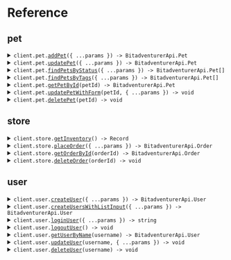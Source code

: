 # Reference

## pet

<details><summary><code>client.pet.<a href="/src/api/resources/pet/client/Client.ts">addPet</a>({ ...params }) -> BitadventurerApi.Pet</code></summary>
<dl>
<dd>

#### 📝 Description

<dl>
<dd>

<dl>
<dd>

Add a new pet to the store

</dd>
</dl>
</dd>
</dl>

#### 🔌 Usage

<dl>
<dd>

<dl>
<dd>

```typescript
await client.pet.addPet({
    name: "doggie",
    photoUrls: ["photoUrls"],
});
```

</dd>
</dl>
</dd>
</dl>

#### ⚙️ Parameters

<dl>
<dd>

<dl>
<dd>

**request:** `BitadventurerApi.Pet`

</dd>
</dl>

<dl>
<dd>

**requestOptions:** `Pet.RequestOptions`

</dd>
</dl>
</dd>
</dl>

</dd>
</dl>
</details>

<details><summary><code>client.pet.<a href="/src/api/resources/pet/client/Client.ts">updatePet</a>({ ...params }) -> BitadventurerApi.Pet</code></summary>
<dl>
<dd>

#### 📝 Description

<dl>
<dd>

<dl>
<dd>

Update an existing pet by Id

</dd>
</dl>
</dd>
</dl>

#### 🔌 Usage

<dl>
<dd>

<dl>
<dd>

```typescript
await client.pet.updatePet({
    name: "doggie",
    photoUrls: ["photoUrls"],
});
```

</dd>
</dl>
</dd>
</dl>

#### ⚙️ Parameters

<dl>
<dd>

<dl>
<dd>

**request:** `BitadventurerApi.Pet`

</dd>
</dl>

<dl>
<dd>

**requestOptions:** `Pet.RequestOptions`

</dd>
</dl>
</dd>
</dl>

</dd>
</dl>
</details>

<details><summary><code>client.pet.<a href="/src/api/resources/pet/client/Client.ts">findPetsByStatus</a>({ ...params }) -> BitadventurerApi.Pet[]</code></summary>
<dl>
<dd>

#### 📝 Description

<dl>
<dd>

<dl>
<dd>

Multiple status values can be provided with comma separated strings

</dd>
</dl>
</dd>
</dl>

#### 🔌 Usage

<dl>
<dd>

<dl>
<dd>

```typescript
await client.pet.findPetsByStatus();
```

</dd>
</dl>
</dd>
</dl>

#### ⚙️ Parameters

<dl>
<dd>

<dl>
<dd>

**request:** `BitadventurerApi.FindPetsByStatusRequest`

</dd>
</dl>

<dl>
<dd>

**requestOptions:** `Pet.RequestOptions`

</dd>
</dl>
</dd>
</dl>

</dd>
</dl>
</details>

<details><summary><code>client.pet.<a href="/src/api/resources/pet/client/Client.ts">findPetsByTags</a>({ ...params }) -> BitadventurerApi.Pet[]</code></summary>
<dl>
<dd>

#### 📝 Description

<dl>
<dd>

<dl>
<dd>

Multiple tags can be provided with comma separated strings. Use tag1, tag2, tag3 for testing.

</dd>
</dl>
</dd>
</dl>

#### 🔌 Usage

<dl>
<dd>

<dl>
<dd>

```typescript
await client.pet.findPetsByTags();
```

</dd>
</dl>
</dd>
</dl>

#### ⚙️ Parameters

<dl>
<dd>

<dl>
<dd>

**request:** `BitadventurerApi.FindPetsByTagsRequest`

</dd>
</dl>

<dl>
<dd>

**requestOptions:** `Pet.RequestOptions`

</dd>
</dl>
</dd>
</dl>

</dd>
</dl>
</details>

<details><summary><code>client.pet.<a href="/src/api/resources/pet/client/Client.ts">getPetById</a>(petId) -> BitadventurerApi.Pet</code></summary>
<dl>
<dd>

#### 📝 Description

<dl>
<dd>

<dl>
<dd>

Returns a single pet

</dd>
</dl>
</dd>
</dl>

#### 🔌 Usage

<dl>
<dd>

<dl>
<dd>

```typescript
await client.pet.getPetById(1000000);
```

</dd>
</dl>
</dd>
</dl>

#### ⚙️ Parameters

<dl>
<dd>

<dl>
<dd>

**petId:** `number` — ID of pet to return

</dd>
</dl>

<dl>
<dd>

**requestOptions:** `Pet.RequestOptions`

</dd>
</dl>
</dd>
</dl>

</dd>
</dl>
</details>

<details><summary><code>client.pet.<a href="/src/api/resources/pet/client/Client.ts">updatePetWithForm</a>(petId, { ...params }) -> void</code></summary>
<dl>
<dd>

#### 📝 Description

<dl>
<dd>

<dl>
<dd>

</dd>
</dl>
</dd>
</dl>

#### 🔌 Usage

<dl>
<dd>

<dl>
<dd>

```typescript
await client.pet.updatePetWithForm(1000000);
```

</dd>
</dl>
</dd>
</dl>

#### ⚙️ Parameters

<dl>
<dd>

<dl>
<dd>

**petId:** `number` — ID of pet that needs to be updated

</dd>
</dl>

<dl>
<dd>

**request:** `BitadventurerApi.UpdatePetWithFormRequest`

</dd>
</dl>

<dl>
<dd>

**requestOptions:** `Pet.RequestOptions`

</dd>
</dl>
</dd>
</dl>

</dd>
</dl>
</details>

<details><summary><code>client.pet.<a href="/src/api/resources/pet/client/Client.ts">deletePet</a>(petId) -> void</code></summary>
<dl>
<dd>

#### 📝 Description

<dl>
<dd>

<dl>
<dd>

</dd>
</dl>
</dd>
</dl>

#### 🔌 Usage

<dl>
<dd>

<dl>
<dd>

```typescript
await client.pet.deletePet(1000000);
```

</dd>
</dl>
</dd>
</dl>

#### ⚙️ Parameters

<dl>
<dd>

<dl>
<dd>

**petId:** `number` — Pet id to delete

</dd>
</dl>

<dl>
<dd>

**requestOptions:** `Pet.RequestOptions`

</dd>
</dl>
</dd>
</dl>

</dd>
</dl>
</details>

## store

<details><summary><code>client.store.<a href="/src/api/resources/store/client/Client.ts">getInventory</a>() -> Record<string, number></code></summary>
<dl>
<dd>

#### 📝 Description

<dl>
<dd>

<dl>
<dd>

Returns a map of status codes to quantities

</dd>
</dl>
</dd>
</dl>

#### 🔌 Usage

<dl>
<dd>

<dl>
<dd>

```typescript
await client.store.getInventory();
```

</dd>
</dl>
</dd>
</dl>

#### ⚙️ Parameters

<dl>
<dd>

<dl>
<dd>

**requestOptions:** `Store.RequestOptions`

</dd>
</dl>
</dd>
</dl>

</dd>
</dl>
</details>

<details><summary><code>client.store.<a href="/src/api/resources/store/client/Client.ts">placeOrder</a>({ ...params }) -> BitadventurerApi.Order</code></summary>
<dl>
<dd>

#### 📝 Description

<dl>
<dd>

<dl>
<dd>

Place a new order in the store

</dd>
</dl>
</dd>
</dl>

#### 🔌 Usage

<dl>
<dd>

<dl>
<dd>

```typescript
await client.store.placeOrder({});
```

</dd>
</dl>
</dd>
</dl>

#### ⚙️ Parameters

<dl>
<dd>

<dl>
<dd>

**request:** `BitadventurerApi.Order`

</dd>
</dl>

<dl>
<dd>

**requestOptions:** `Store.RequestOptions`

</dd>
</dl>
</dd>
</dl>

</dd>
</dl>
</details>

<details><summary><code>client.store.<a href="/src/api/resources/store/client/Client.ts">getOrderById</a>(orderId) -> BitadventurerApi.Order</code></summary>
<dl>
<dd>

#### 📝 Description

<dl>
<dd>

<dl>
<dd>

For valid response try integer IDs with value <= 5 or > 10. Other values will generate exceptions.

</dd>
</dl>
</dd>
</dl>

#### 🔌 Usage

<dl>
<dd>

<dl>
<dd>

```typescript
await client.store.getOrderById(1000000);
```

</dd>
</dl>
</dd>
</dl>

#### ⚙️ Parameters

<dl>
<dd>

<dl>
<dd>

**orderId:** `number` — ID of order that needs to be fetched

</dd>
</dl>

<dl>
<dd>

**requestOptions:** `Store.RequestOptions`

</dd>
</dl>
</dd>
</dl>

</dd>
</dl>
</details>

<details><summary><code>client.store.<a href="/src/api/resources/store/client/Client.ts">deleteOrder</a>(orderId) -> void</code></summary>
<dl>
<dd>

#### 📝 Description

<dl>
<dd>

<dl>
<dd>

For valid response try integer IDs with value < 1000. Anything above 1000 or nonintegers will generate API errors

</dd>
</dl>
</dd>
</dl>

#### 🔌 Usage

<dl>
<dd>

<dl>
<dd>

```typescript
await client.store.deleteOrder(1000000);
```

</dd>
</dl>
</dd>
</dl>

#### ⚙️ Parameters

<dl>
<dd>

<dl>
<dd>

**orderId:** `number` — ID of the order that needs to be deleted

</dd>
</dl>

<dl>
<dd>

**requestOptions:** `Store.RequestOptions`

</dd>
</dl>
</dd>
</dl>

</dd>
</dl>
</details>

## user

<details><summary><code>client.user.<a href="/src/api/resources/user/client/Client.ts">createUser</a>({ ...params }) -> BitadventurerApi.User</code></summary>
<dl>
<dd>

#### 📝 Description

<dl>
<dd>

<dl>
<dd>

This can only be done by the logged in user.

</dd>
</dl>
</dd>
</dl>

#### 🔌 Usage

<dl>
<dd>

<dl>
<dd>

```typescript
await client.user.createUser({});
```

</dd>
</dl>
</dd>
</dl>

#### ⚙️ Parameters

<dl>
<dd>

<dl>
<dd>

**request:** `BitadventurerApi.User`

</dd>
</dl>

<dl>
<dd>

**requestOptions:** `User.RequestOptions`

</dd>
</dl>
</dd>
</dl>

</dd>
</dl>
</details>

<details><summary><code>client.user.<a href="/src/api/resources/user/client/Client.ts">createUsersWithListInput</a>({ ...params }) -> BitadventurerApi.User</code></summary>
<dl>
<dd>

#### 📝 Description

<dl>
<dd>

<dl>
<dd>

Creates list of users with given input array

</dd>
</dl>
</dd>
</dl>

#### 🔌 Usage

<dl>
<dd>

<dl>
<dd>

```typescript
await client.user.createUsersWithListInput([{}]);
```

</dd>
</dl>
</dd>
</dl>

#### ⚙️ Parameters

<dl>
<dd>

<dl>
<dd>

**request:** `BitadventurerApi.User[]`

</dd>
</dl>

<dl>
<dd>

**requestOptions:** `User.RequestOptions`

</dd>
</dl>
</dd>
</dl>

</dd>
</dl>
</details>

<details><summary><code>client.user.<a href="/src/api/resources/user/client/Client.ts">loginUser</a>({ ...params }) -> string</code></summary>
<dl>
<dd>

#### 📝 Description

<dl>
<dd>

<dl>
<dd>

</dd>
</dl>
</dd>
</dl>

#### 🔌 Usage

<dl>
<dd>

<dl>
<dd>

```typescript
await client.user.loginUser();
```

</dd>
</dl>
</dd>
</dl>

#### ⚙️ Parameters

<dl>
<dd>

<dl>
<dd>

**request:** `BitadventurerApi.LoginUserRequest`

</dd>
</dl>

<dl>
<dd>

**requestOptions:** `User.RequestOptions`

</dd>
</dl>
</dd>
</dl>

</dd>
</dl>
</details>

<details><summary><code>client.user.<a href="/src/api/resources/user/client/Client.ts">logoutUser</a>() -> void</code></summary>
<dl>
<dd>

#### 📝 Description

<dl>
<dd>

<dl>
<dd>

</dd>
</dl>
</dd>
</dl>

#### 🔌 Usage

<dl>
<dd>

<dl>
<dd>

```typescript
await client.user.logoutUser();
```

</dd>
</dl>
</dd>
</dl>

#### ⚙️ Parameters

<dl>
<dd>

<dl>
<dd>

**requestOptions:** `User.RequestOptions`

</dd>
</dl>
</dd>
</dl>

</dd>
</dl>
</details>

<details><summary><code>client.user.<a href="/src/api/resources/user/client/Client.ts">getUserByName</a>(username) -> BitadventurerApi.User</code></summary>
<dl>
<dd>

#### 📝 Description

<dl>
<dd>

<dl>
<dd>

</dd>
</dl>
</dd>
</dl>

#### 🔌 Usage

<dl>
<dd>

<dl>
<dd>

```typescript
await client.user.getUserByName("username");
```

</dd>
</dl>
</dd>
</dl>

#### ⚙️ Parameters

<dl>
<dd>

<dl>
<dd>

**username:** `string` — The name that needs to be fetched. Use user1 for testing.

</dd>
</dl>

<dl>
<dd>

**requestOptions:** `User.RequestOptions`

</dd>
</dl>
</dd>
</dl>

</dd>
</dl>
</details>

<details><summary><code>client.user.<a href="/src/api/resources/user/client/Client.ts">updateUser</a>(username, { ...params }) -> void</code></summary>
<dl>
<dd>

#### 📝 Description

<dl>
<dd>

<dl>
<dd>

This can only be done by the logged in user.

</dd>
</dl>
</dd>
</dl>

#### 🔌 Usage

<dl>
<dd>

<dl>
<dd>

```typescript
await client.user.updateUser("username", {});
```

</dd>
</dl>
</dd>
</dl>

#### ⚙️ Parameters

<dl>
<dd>

<dl>
<dd>

**username:** `string` — name that needs to be updated

</dd>
</dl>

<dl>
<dd>

**request:** `BitadventurerApi.User`

</dd>
</dl>

<dl>
<dd>

**requestOptions:** `User.RequestOptions`

</dd>
</dl>
</dd>
</dl>

</dd>
</dl>
</details>

<details><summary><code>client.user.<a href="/src/api/resources/user/client/Client.ts">deleteUser</a>(username) -> void</code></summary>
<dl>
<dd>

#### 📝 Description

<dl>
<dd>

<dl>
<dd>

This can only be done by the logged in user.

</dd>
</dl>
</dd>
</dl>

#### 🔌 Usage

<dl>
<dd>

<dl>
<dd>

```typescript
await client.user.deleteUser("username");
```

</dd>
</dl>
</dd>
</dl>

#### ⚙️ Parameters

<dl>
<dd>

<dl>
<dd>

**username:** `string` — The name that needs to be deleted

</dd>
</dl>

<dl>
<dd>

**requestOptions:** `User.RequestOptions`

</dd>
</dl>
</dd>
</dl>

</dd>
</dl>
</details>
